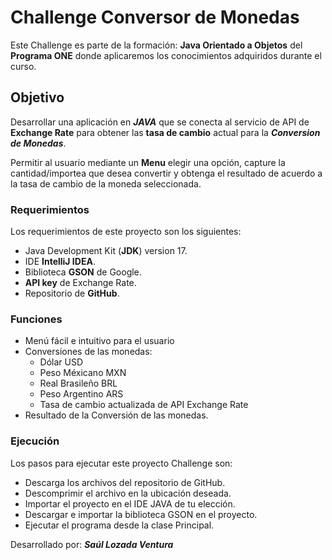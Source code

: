 # Challenge Conversor de Monedas

Este Challenge es parte de la formación: **Java Orientado a Objetos** del **Programa ONE**
donde aplicaremos los conocimientos adquiridos durante el curso.

## Objetivo
Desarrollar una aplicación en ***JAVA*** que se conecta al servicio de API de **Exchange Rate** para obtener
las **tasa de cambio** actual para la ***Conversion de Monedas***.

Permitir al usuario mediante un **Menu** elegir una opción, capture la cantidad/importea que desea
convertir y obtenga el resultado de acuerdo a la tasa de cambio de la moneda seleccionada.

### Requerimientos
Los requerimientos de este proyecto son los siguientes:
- Java Development Kit (**JDK**) version 17. 
- IDE **IntelliJ IDEA**. 
- Biblioteca **GSON** de Google. 
- **API key** de Exchange Rate.
- Repositorio de **GitHub**.

### Funciones
- Menú fácil e intuitivo para el usuario
- Conversiones de las monedas:
  - Dólar USD
  - Peso Méxicano MXN
  - Real Brasileño BRL
  - Peso Argentino ARS
  - Tasa de cambio actualizada de API Exchange Rate
- Resultado de la Conversión de las monedas.

### Ejecución
Los pasos para ejecutar este proyecto Challenge son:

- Descarga los archivos del repositorio de GitHub.
- Descomprimir el archivo en la ubicación deseada.
- Importar el proyecto en el IDE JAVA de tu elección.
- Descargar e importar la biblioteca GSON en el proyecto.
- Ejecutar el programa desde la clase Principal.



Desarrollado por: ***Saúl Lozada Ventura***



